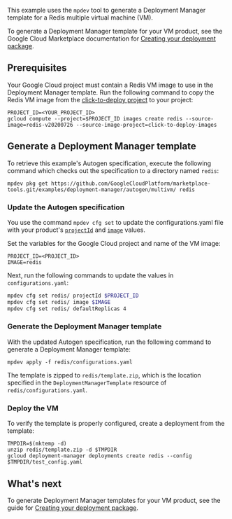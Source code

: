 This example uses the `mpdev` tool to generate a Deployment Manager template for a Redis multiple virtual machine (VM).

To generate a Deployment Manager template for your VM product, 
see the Google Cloud Marketplace documentation for [Creating your deployment package](https://cloud.google.com/marketplace/docs/partners/vm/create-deployment-package).

## Prerequisites

Your Google Cloud project must contain a Redis VM image to use in the
Deployment Manager template. Run the following command to copy the Redis VM image
from the [click-to-deploy project](https://github.com/GoogleCloudPlatform/click-to-deploy)
to your project:

```
PROJECT_ID=<YOUR_PROJECT_ID>
gcloud compute --project=$PROJECT_ID images create redis --source-image=redis-v20200726 --source-image-project=click-to-deploy-images
```

## Generate a Deployment Manager template

To retrieve this example's Autogen specification, execute the following command which checks out the
specification to a directory named `redis`:

```
mpdev pkg get https://github.com/GoogleCloudPlatform/marketplace-tools.git/examples/deployment-manager/autogen/multivm/ redis
```

### Update the Autogen specification

You use the command `mpdev cfg set` to update the configurations.yaml file with your product's
[`projectId`](../../../../docs/autogen-reference.md#cloud.deploymentmanager.autogen.ImageSpec)
and [`image`](../../../../docs/autogen-reference.md#cloud.deploymentmanager.autogen.ImageSpec)
values.

Set the variables for the Google Cloud project and name of the VM image:

```
PROJECT_ID=<PROJECT_ID>
IMAGE=redis
```

Next, run the following commands to update the values in `configurations.yaml`:

```bash
mpdev cfg set redis/ projectId $PROJECT_ID
mpdev cfg set redis/ image $IMAGE
mpdev cfg set redis/ defaultReplicas 4
```

### Generate the Deployment Manager template

With the updated Autogen specification, run the following command to generate a Deployment Manager template:

```
mpdev apply -f redis/configurations.yaml
```

The template is zipped to `redis/template.zip`, which is the location specified
in the `DeploymentManagerTemplate` resource of `redis/configurations.yaml`.

### Deploy the VM

To verify the template is properly configured, create a deployment from
the template:

```
TMPDIR=$(mktemp -d)
unzip redis/template.zip -d $TMPDIR
gcloud deployment-manager deployments create redis --config $TMPDIR/test_config.yaml
```

## What's next

To generate Deployment Manager templates for your VM product, 
see the guide for [Creating your deployment package](https://cloud.google.com/marketplace/docs/partners/vm/create-deployment-package).
